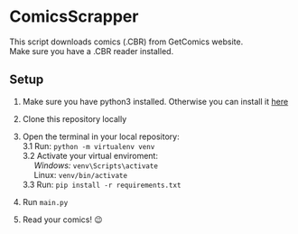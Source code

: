 # ComicsScrapper
This script downloads comics (.CBR) from GetComics website.  
Make sure you have a .CBR reader installed.

## Setup
1. Make sure you have python3 installed. Otherwise you can install it [here](https://www.python.org/downloads/)  

2. Clone this repository locally  

3. Open the terminal in your local repository:  
3.1 Run: `python -m virtualenv venv`  
3.2 Activate your virtual enviroment:  
&nbsp;&nbsp;&nbsp;&nbsp;&nbsp;<i>Windows:</i> `venv\Scripts\activate`  
&nbsp;&nbsp;&nbsp;&nbsp;&nbsp;<ib>Linux:</i> `venv/bin/activate`  
3.3 Run: `pip install -r requirements.txt`  

4. Run `main.py`
5. Read your comics! 😉